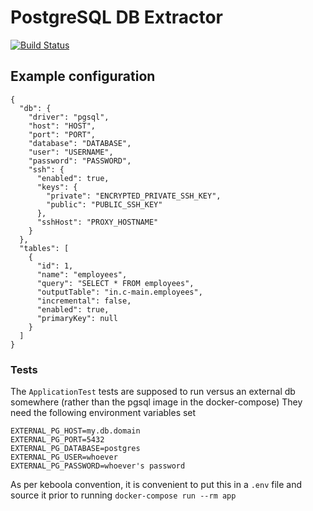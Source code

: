 # PostgreSQL DB Extractor

[![Build Status](https://travis-ci.com/keboola/db-extractor-pgsql.svg?branch=master)](https://travis-ci.com/keboola/db-extractor-pgsql)


## Example configuration


    {
      "db": {
        "driver": "pgsql",
        "host": "HOST",
        "port": "PORT",
        "database": "DATABASE",
        "user": "USERNAME",
        "password": "PASSWORD",
        "ssh": {
          "enabled": true,
          "keys": {
            "private": "ENCRYPTED_PRIVATE_SSH_KEY",
            "public": "PUBLIC_SSH_KEY"
          },
          "sshHost": "PROXY_HOSTNAME"
        }
      },
      "tables": [
        {
          "id": 1,
          "name": "employees",
          "query": "SELECT * FROM employees",
          "outputTable": "in.c-main.employees",
          "incremental": false,
          "enabled": true,
          "primaryKey": null
        }
      ]
    }

### Tests

The `ApplicationTest` tests are supposed to run versus an external db somewhere (rather than the pgsql image in the docker-compose)
They need the following environment variables set
```$xslt
EXTERNAL_PG_HOST=my.db.domain
EXTERNAL_PG_PORT=5432
EXTERNAL_PG_DATABASE=postgres
EXTERNAL_PG_USER=whoever
EXTERNAL_PG_PASSWORD=whoever's password
```
As per keboola convention, it is convenient to put this in a `.env` file and source it prior to running `docker-compose run --rm app`
